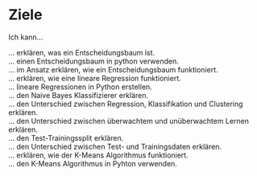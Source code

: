 # Ziele

Ich kann...

... erklären, was ein Entscheidungsbaum ist.<br>
... einen Entscheidungsbaum in python verwenden.<br>
... im Ansatz erklären, wie ein Entscheidungsbaum funktioniert.<br>
... erklären, wie eine lineare Regression funktioniert.<br>
... lineare Regressionen in Python erstellen.<br>
... den Naive Bayes Klassifizierer erklären.<br>
... den Unterschied zwischen Regression, Klassifikation und Clustering erklären.<br>
... den Unterschied zwischen überwachtem und unüberwachtem Lernen erklären.<br>
... den Test-Trainingssplit erklären.<br>
... den Unterschied zwischen Test- und Trainingsdaten erklären.<br>
... erklären, wie der K-Means Algorithmus funktioniert.<br>
... den K-Means Algorithmus in Pyhton verwenden.<br>